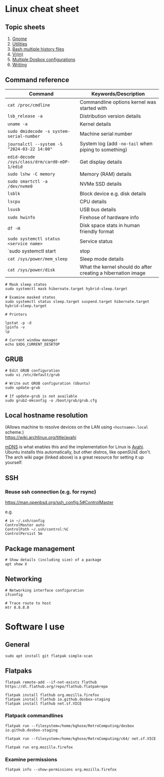 # Linux cheat sheet

## Topic sheets

1. [Gnome](gnome.md)
1. [Utilities](utils.md)
1. [Bash multiple history files](bash-history.md)
1. [Vi(m)](vim.md)
1. [Multiple Dosbox configurations](dosbox-conf.md)
1. [Writing](writing.md)


## Command reference

| Command | Keywords/Description |
| ------- | ---------------------|
| `cat /proc/cmdline` | Commandline options kernel was started with |
| `lsb_release -a` | Distribution version details |
| `uname -a` | Kernel details |
| `sudo dmidecode -s system-serial-number` | Machine serial number |
| `journalctl --system -S "2024-03-22 14:00"` | System log (add `-no-tail` when piping to something) |
| `edid-decode /sys/class/drm/card0-eDP-1/edid` | Get display details |
| `sudo lshw -C memory` | Memory (RAM) details |
| `sudo smartctl -a /dev/nvme0` | NVMe SSD details |
| `lsblk` | Block device e.g. disk details |
| `lscpu` | CPU details |
| `lsusb` | USB bus details |
| `sudo hwinfo` | Firehose of hardware info |
| `df -H` | Disk space stats in human friendly format |
| `sudo systemctl status <service name>` | Service status |
| `sudo systemctl start|stop|enable <service name>` | Enable, start and stop to control services |
| `cat /sys/power/mem_sleep` | Sleep mode details |
| `cat /sys/power/disk` | What the kernel should do after creating a hibernation image |



```
# Mask sleep states
sudo systemctl mask hibernate.target hybrid-sleep.target
```

```
# Examine masked states
sudo systemctl status sleep.target suspend.target hibernate.target hybrid-sleep.target
```


```
# Printers

lpstat -p -d
lpinfo -v
lp
```

```
# Current window manager
echo $XDG_CURRENT_DESKTOP
```

## GRUB

```
# Edit GRUB configuration
sudo vi /etc/default/grub
```

```
# Write out GRUB configuration (Ubuntu)
sudo update-grub  
```

```
# If update-grub is not available
sudo grub2-mkconfig -o /boot/grub/grub.cfg 
```

## Local hostname resolution

(Allows machine to resolve devices on the LAN using `<hostname>.local` scheme.)  
https://wiki.archlinux.org/title/avahi

[mDNS](https://en.wikipedia.org/wiki/Multicast_DNS) is what enables this and the implementation for
Linux is [Avahi](https://avahi.org/). Ubuntu installs this automatically, but other distros, like
openSUsE don't. The arch wiki page (linked above) is a great resource for setting it up yourself.

## SSH

### Reuse ssh connection (e.g. for rsync)

https://man.openbsd.org/ssh_config.5#ControlMaster

e.g.

```
# in ~/.ssh/config
ControlMaster auto
ControlPath ~/.ssh/control:%C
ControlPersist 5m
```

## Package management

```
# Show details (including size) of a package
apt show X
```

## Networking

```
# Networking interface configuration
ifconfig
```


```
# Trace route to host
mtr 8.8.8.8
```




# Software I use

## General
```
sudo apt install git flatpak simple-scan
```

## Flatpaks

```
flatpak remote-add --if-not-exists flathub https://dl.flathub.org/repo/flathub.flatpakrepo

flatpak install flathub org.mozilla.firefox
flatpak install flathub io.github.dosbox-staging
flatpak install flathub net.sf.VICE
```

### Flatpack commandlines

```
flatpak run --filesystem=/home/kghose/RetroComputing/dosbox io.github.dosbox-staging

flatpak run --filesystem=/home/kghose/RetroComputing/c64/ net.sf.VICE

flatpak run org.mozilla.firefox
```

### Examine permissions

```
flatpak info --show-permissions org.mozilla.firefox
```

